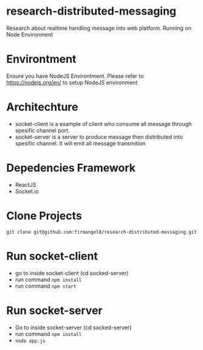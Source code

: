 # research-distributed-messaging
Research about realtime handling message into web platform. Running on Node Environment

# Environtment
Ensure you have NodeJS Environtment. Please refer to https://nodejs.org/en/ to setup NodeJS environment

# Architechture
- socket-client is a example of client who consume all message through spesific channel port.
- socket-server is a server to produce message then distributed into spesific channel. It will emit all message transmition

# Depedencies Framework 
- ReactJS 
- Socket.io

# Clone Projects
```git clone git@github.com:firmangel8/research-distributed-messaging.git```

# Run socket-client
- go to inside socket-client (cd socked-server)
- run command ```npm install```
- run command ```npm start```

# Run socket-server
- Go to inside socket-server (cd socked-server)
- run command ```npm install```
- ```node app.js```





